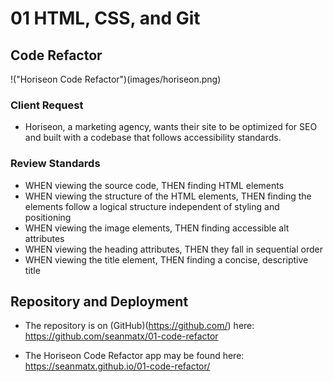 # 01 HTML, CSS, and Git

## Code Refactor
!("Horiseon Code Refactor")(images/horiseon.png)

### Client Request
- Horiseon, a marketing agency, wants their site to be optimized for SEO and built with a codebase that follows accessibility standards.

### Review Standards
- WHEN viewing the source code, THEN finding HTML elements
- WHEN viewing the structure of the HTML elements, THEN finding the elements follow a logical structure independent of styling and positioning
- WHEN viewing the image elements, THEN finding accessible alt attributes
- WHEN viewing the heading attributes, THEN they fall in sequential order
- WHEN viewing the title element, THEN finding a concise, descriptive title

## Repository and Deployment
- The repository is on (GitHub)(https://github.com/) here: https://github.com/seanmatx/01-code-refactor

- The Horiseon Code Refactor app may be found here: https://seanmatx.github.io/01-code-refactor/